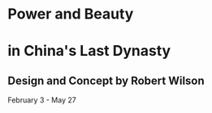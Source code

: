 # Power and Beauty
# in China's Last Dynasty
## Design and Concept by Robert Wilson

February 3 - May 27
